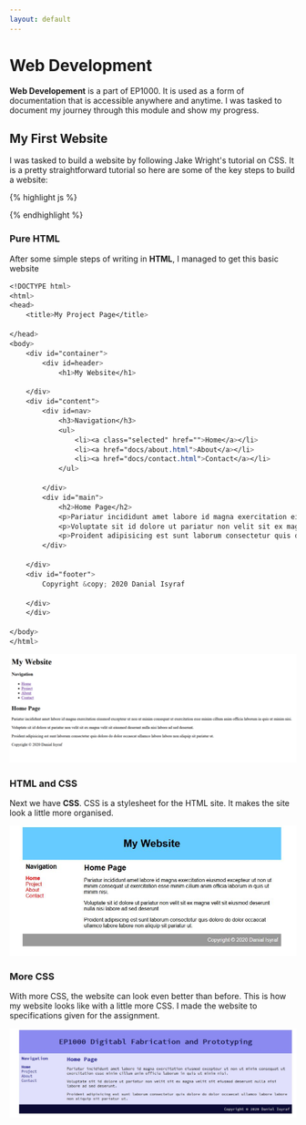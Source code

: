 ```yaml
---
layout: default
---
```


# Web Development
<strong>Web Developement</strong> is a part of EP1000. It is used as a form of documentation that is accessible anywhere and anytime. I was tasked to document my journey through this module and show my progress. 

## My First Website
I was tasked to build a website by following Jake Wright's tutorial on CSS. It is a pretty straightforward tutorial so here are some of the key steps to build a website:

{% highlight js %}

{% endhighlight %}

### Pure HTML
After some simple steps of writing in <strong>HTML</strong>, I managed to get this basic website

```scss
<!DOCTYPE html>
<html>
<head>
	<title>My Project Page</title>
	
</head>
<body>
	<div id="container">
		<div id=header>
			<h1>My Website</h1>

	</div>
	<div id="content">	
		<div id=nav>
			<h3>Navigation</h3>
			<ul>
				<li><a class="selected" href="">Home</a></li>
				<li><a href="docs/about.html">About</a></li>
				<li><a href="docs/contact.html">Contact</a></li>
			</ul>
			
		</div>
		<div id="main">
			<h2>Home Page</h2>
			<p>Pariatur incididunt amet labore id magna exercitation eiusmod excepteur ut non ut minim consequat ut exercitation esse minim cillum anim officia laborum in quis ut minim nisi.</p>
			<p>Voluptate sit id dolore ut pariatur non velit sit ex magna velit sit eiusmod deserunt nulla nisi labore ad sed deserunt.</p>
			<p>Proident adipisicing est sunt laborum consectetur quis dolore do dolor occaecat ullamco labore labore non aliquip sit pariatur ut.</p>			
		</div>

	</div>
	<div id="footer">
		Copyright &copy; 2020 Danial Isyraf
		
	</div>
	</div>

</body>
</html>
```

![](images/web-1.png)

### HTML and CSS
Next we have <strong>CSS</strong>. CSS is a stylesheet for the HTML site. It makes the site look a little more organised.

![](images/web-2.jpg)

### More CSS
With more CSS, the website can look even better than before. This is how my website looks like with a little more CSS. I made the website to specifications given for the assignment.

![](images/web-3.JPG)
